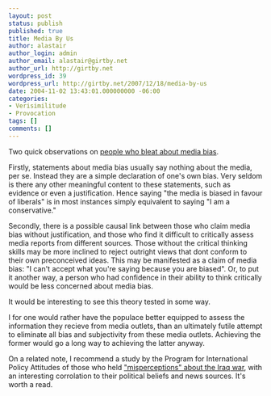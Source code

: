 ```yaml
---
layout: post
status: publish
published: true
title: Media By Us
author: alastair
author_login: admin
author_email: alastair@girtby.net
author_url: http://girtby.net
wordpress_id: 39
wordpress_url: http://girtby.net/2007/12/18/media-by-us
date: 2004-11-02 13:43:01.000000000 -06:00
categories:
- Verisimilitude
- Provocation
tags: []
comments: []
---
```

Two quick observations on <a href="http://instapundit.com/archives/018780.php">people who bleat about media bias</a>.

Firstly, statements about media bias usually say nothing about the media, per se. Instead they are a simple declaration of one's own bias. Very seldom is there any other meaningful content to these statements, such as evidence or even a justification. Hence saying "the media is biased in favour of liberals" is in most instances simply equivalent to saying "I am a conservative."

Secondly, there is a possible causal link between those who claim media bias without justification, and those who find it difficult to critically assess media reports from different sources. Those without the critical thinking skills may be more inclined to reject outright views that dont conform to their own preconceived ideas. This may be manifested as a claim of media bias: "I can't accept what you're saying because you are biased". Or, to put it another way, a person who had confidence in their ability to think critically would be less concerned about media bias.

It would be interesting to see this theory tested in some way.

I for one would rather have the populace better equipped to assess the information they recieve from media outlets, than an ultimately futile attempt to eliminate all bias and subjectivity from these media outlets. Achieving the former would go a long way to achieving the latter anyway.

On a related note, I recommend a study by the  Program for International Policy Attitudes of those who held <a href="http://www.pipa.org/OnlineReports/Iraq/Media_10_02_03_Report.pdf">"misperceptions" about the Iraq war</a>, with an interesting corrolation to their political beliefs and news sources. It's worth a read.
